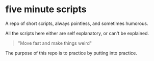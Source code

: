 # five minute scripts
A repo of short scripts, always pointless, and sometimes humorous.

All the scripts here either are self explanatory, or can't be explained.

> "Move fast and make things weird"

The purpose of this repo is to practice by putting into practice.
